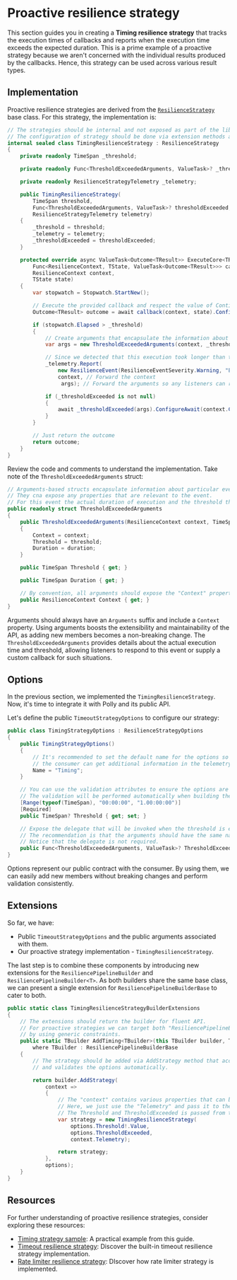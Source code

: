 # Proactive resilience strategy

This section guides you in creating a **Timing resilience strategy** that tracks the execution times of callbacks and reports when the execution time exceeds the expected duration. This is a prime example of a proactive strategy because we aren't concerned with the individual results produced by the callbacks. Hence, this strategy can be used across various result types.

## Implementation

Proactive resilience strategies are derived from the [`ResilienceStrategy`](xref:Polly.ResilienceStrategy) base class. For this strategy, the implementation is:

<!-- snippet: ext-proactive-strategy -->
```cs
// The strategies should be internal and not exposed as part of the library's public API.
// The configuration of strategy should be done via extension methods and options.
internal sealed class TimingResilienceStrategy : ResilienceStrategy
{
    private readonly TimeSpan _threshold;

    private readonly Func<ThresholdExceededArguments, ValueTask>? _thresholdExceeded;

    private readonly ResilienceStrategyTelemetry _telemetry;

    public TimingResilienceStrategy(
        TimeSpan threshold,
        Func<ThresholdExceededArguments, ValueTask>? thresholdExceeded,
        ResilienceStrategyTelemetry telemetry)
    {
        _threshold = threshold;
        _telemetry = telemetry;
        _thresholdExceeded = thresholdExceeded;
    }

    protected override async ValueTask<Outcome<TResult>> ExecuteCore<TResult, TState>(
        Func<ResilienceContext, TState, ValueTask<Outcome<TResult>>> callback,
        ResilienceContext context,
        TState state)
    {
        var stopwatch = Stopwatch.StartNew();

        // Execute the provided callback and respect the value of ContinueOnCapturedContext property.
        Outcome<TResult> outcome = await callback(context, state).ConfigureAwait(context.ContinueOnCapturedContext);

        if (stopwatch.Elapsed > _threshold)
        {
            // Create arguments that encapsulate the information about the event.
            var args = new ThresholdExceededArguments(context, _threshold, stopwatch.Elapsed);

            // Since we detected that this execution took longer than the threshold, we will report this as an resilience event.
            _telemetry.Report(
                new ResilienceEvent(ResilienceEventSeverity.Warning, "ExecutionThresholdExceeded"), // Pass the event severity and the event name
                context, // Forward the context
                 args); // Forward the arguments so any listeners can recognize this particular event

            if (_thresholdExceeded is not null)
            {
                await _thresholdExceeded(args).ConfigureAwait(context.ContinueOnCapturedContext);
            }
        }

        // Just return the outcome
        return outcome;
    }
}
```
<!-- endSnippet -->

Review the code and comments to understand the implementation. Take note of the `ThresholdExceededArguments` struct:

<!-- snippet: ext-proactive-args -->
```cs
// Arguments-based structs encapsulate information about particular event that occurred inside resilience strategy.
// They cna expose any properties that are relevant to the event.
// For this event the actual duration of execution and the threshold that was exceeded are relevant.
public readonly struct ThresholdExceededArguments
{
    public ThresholdExceededArguments(ResilienceContext context, TimeSpan threshold, TimeSpan duration)
    {
        Context = context;
        Threshold = threshold;
        Duration = duration;
    }

    public TimeSpan Threshold { get; }

    public TimeSpan Duration { get; }

    // By convention, all arguments should expose the "Context" property.
    public ResilienceContext Context { get; }
}
```
<!-- endSnippet -->

Arguments should always have an `Arguments` suffix and include a `Context` property. Using arguments boosts the extensibility and maintainability of the API, as adding new members becomes a non-breaking change. The `ThresholdExceededArguments` provides details about the actual execution time and threshold, allowing listeners to respond to this event or supply a custom callback for such situations.

## Options

In the previous section, we implemented the `TimingResilienceStrategy`. Now, it's time to integrate it with Polly and its public API.

Let's define the public `TimeoutStrategyOptions` to configure our strategy:

<!-- snippet: ext-proactive-options -->
```cs
public class TimingStrategyOptions : ResilienceStrategyOptions
{
    public TimingStrategyOptions()
    {
        // It's recommended to set the default name for the options so
        // the consumer can get additional information in the telemetry.
        Name = "Timing";
    }

    // You can use the validation attributes to ensure the options are valid.
    // The validation will be performed automatically when building the pipeline.
    [Range(typeof(TimeSpan), "00:00:00", "1.00:00:00")]
    [Required]
    public TimeSpan? Threshold { get; set; }

    // Expose the delegate that will be invoked when the threshold is exceeded.
    // The recommendation is that the arguments should have the same name as the delegate but with "Arguments" suffix.
    // Notice that the delegate is not required.
    public Func<ThresholdExceededArguments, ValueTask>? ThresholdExceeded { get; set; }
}
```
<!-- endSnippet -->

Options represent our public contract with the consumer. By using them, we can easily add new members without breaking changes and perform validation consistently.

## Extensions

So far, we have:

- Public `TimeoutStrategyOptions` and the public arguments associated with them.
- Our proactive strategy implementation - `TimingResilienceStrategy`.

The last step is to combine these components by introducing new extensions for the `ResiliencePipelineBuilder` and `ResiliencePipelineBuilder<T>`. As both builders share the same base class, we can present a single extension for `ResiliencePipelineBuilderBase` to cater to both.

<!-- snippet: ext-proactive-extensions -->
```cs
public static class TimingResilienceStrategyBuilderExtensions
{
    // The extensions should return the builder for fluent API.
    // For proactive strategies we can target both "ResiliencePipelineBuilderBase" and "ResiliencePipelineBuilder<T>"
    // by using generic constraints.
    public static TBuilder AddTiming<TBuilder>(this TBuilder builder, TimingStrategyOptions options)
        where TBuilder : ResiliencePipelineBuilderBase
    {
        // The strategy should be added via AddStrategy method that accepts a factory delegate
        // and validates the options automatically.

        return builder.AddStrategy(
            context =>
            {
                // The "context" contains various properties that can be used by the strategy.
                // Here, we just use the "Telemetry" and pass it to the strategy.
                // The Threshold and ThresholdExceeded is passed from the options.
                var strategy = new TimingResilienceStrategy(
                    options.Threshold!.Value,
                    options.ThresholdExceeded,
                    context.Telemetry);

                return strategy;
            },
            options);
    }
}
```
<!-- endSnippet -->

## Resources

For further understanding of proactive resilience strategies, consider exploring these resources:

- [Timing strategy sample](https://github.com/App-vNext/Polly/tree/main/samples/Extensibility/Proactive): A practical example from this guide.
- [Timeout resilience strategy](https://github.com/App-vNext/Polly/tree/main/src/Polly.Core/Timeout): Discover the built-in timeout resilience strategy implementation.
- [Rate limiter resilience strategy](https://github.com/App-vNext/Polly/tree/main/src/Polly.RateLimiting): DIscover how rate limiter strategy is implemented.

